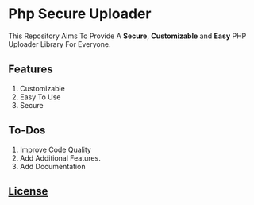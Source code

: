 # Php Secure Uploader
This Repository Aims To Provide A **Secure**, **Customizable** and **Easy** 
PHP Uploader Library For Everyone.

## Features
1. Customizable
2. Easy To Use
3. Secure

## To-Dos
1. Improve Code Quality
2. Add Additional Features.
3. Add Documentation

## [License](https://opensource.org/licenses/MIT)
